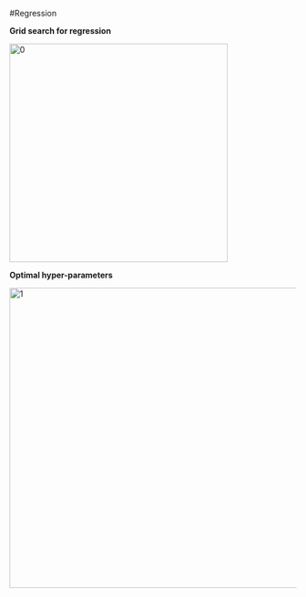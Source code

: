 #Regression 

**Grid search for regression**

<img width="383" alt="0" src="https://github.com/user-attachments/assets/71abe3de-33ff-466f-a908-4da899753921">



**Optimal hyper-parameters**

<img width="526" alt="1" src="https://github.com/user-attachments/assets/e1e37552-aff5-4969-985b-dbfa439d5f59">



